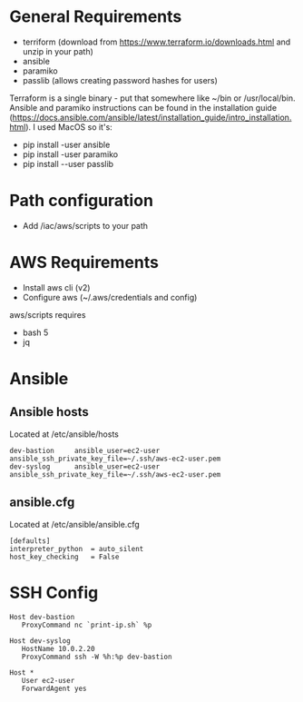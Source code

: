 # General Requirements

* terriform (download from https://www.terraform.io/downloads.html and unzip in your path)
* ansible 
* paramiko
* passlib (allows creating password hashes for users)

Terraform is a single binary - put that somewhere like ~/bin or /usr/local/bin.  Ansible and paramiko instructions
can be found in the installation guide (https://docs.ansible.com/ansible/latest/installation_guide/intro_installation.html).
I used MacOS so it's:

* pip install -user ansible
* pip install -user paramiko
* pip install --user passlib

# Path configuration

* Add /iac/aws/scripts to your path

# AWS Requirements

* Install aws cli (v2)
* Configure aws (~/.aws/credentials and config)

aws/scripts requires

* bash 5
* jq

# Ansible

## Ansible hosts 

Located at /etc/ansible/hosts

```
dev-bastion     ansible_user=ec2-user   ansible_ssh_private_key_file=~/.ssh/aws-ec2-user.pem
dev-syslog      ansible_user=ec2-user   ansible_ssh_private_key_file=~/.ssh/aws-ec2-user.pem
```

## ansible.cfg

Located at /etc/ansible/ansible.cfg

```
[defaults]
interpreter_python 	= auto_silent
host_key_checking 	= False
```

# SSH Config

```
Host dev-bastion
   ProxyCommand nc `print-ip.sh` %p

Host dev-syslog
   HostName 10.0.2.20
   ProxyCommand ssh -W %h:%p dev-bastion

Host *
   User ec2-user
   ForwardAgent yes
```
